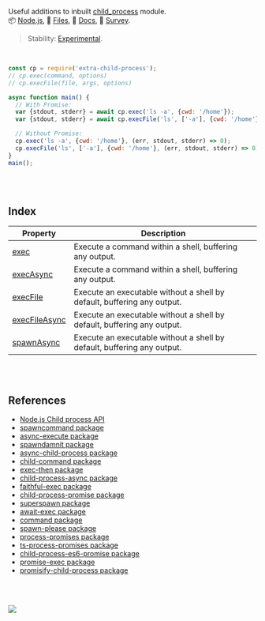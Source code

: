 Useful additions to inbuilt [child_process] module.<br>
📦 [Node.js](https://www.npmjs.com/package/extra-child-process),
📜 [Files](https://unpkg.com/extra-child-process/),
📰 [Docs](https://nodef.github.io/extra-child-process/),
🔎 [Survey](https://gist.github.com/wolfram77/d936da570d7bf73f95d1513d4368573e).

> Stability: [Experimental](https://www.youtube.com/watch?v=L1j93RnIxEo).

<br>

```javascript
const cp = require('extra-child-process');
// cp.exec(command, options)
// cp.execFile(file, args, options)

async function main() {
  // With Promise:
  var {stdout, stderr} = await cp.exec('ls -a', {cwd: '/home'});
  var {stdout, stderr} = await cp.execFile('ls', ['-a'], {cwd: '/home'});

  // Without Promise:
  cp.exec('ls -a', {cwd: '/home'}, (err, stdout, stderr) => 0);
  cp.execFile('ls', ['-a'], {cwd: '/home'}, (err, stdout, stderr) => 0);
}
main();
```

<br>
<br>


## Index

| Property | Description |
|  ----  |  ----  |
| [exec] | Execute a command within a shell, buffering any output. |
| [execAsync] | Execute a command within a shell, buffering any output. |
| [execFile] | Execute an executable without a shell by default, buffering any output. |
| [execFileAsync] | Execute an executable without a shell by default, buffering any output. |
| [spawnAsync] | Execute an executable without a shell by default, buffering any output. |

<br>
<br>


## References

- [Node.js Child process API](https://nodejs.org/api/child_process.html#child_processexeccommand-options-callback)
- [spawncommand package](https://www.npmjs.com/package/spawncommand)
- [async-execute package](https://www.npmjs.com/package/async-execute)
- [spawndamnit package](https://www.npmjs.com/package/spawndamnit)
- [async-child-process package](https://www.npmjs.com/package/async-child-process)
- [child-command package](https://www.npmjs.com/package/child-command)
- [exec-then package](https://www.npmjs.com/package/exec-then)
- [child-process-async package](https://www.npmjs.com/package/child-process-async)
- [faithful-exec package](https://www.npmjs.com/package/faithful-exec)
- [child-process-promise package](https://www.npmjs.com/package/child-process-promise)
- [superspawn package](https://www.npmjs.com/package/superspawn)
- [await-exec package](https://www.npmjs.com/package/await-exec)
- [command package](https://www.npmjs.com/package/command)
- [spawn-please package](https://www.npmjs.com/package/spawn-please)
- [process-promises package](https://www.npmjs.com/package/process-promises)
- [ts-process-promises package](https://www.npmjs.com/package/ts-process-promises)
- [child-process-es6-promise package](https://www.npmjs.com/package/child-process-es6-promise)
- [promise-exec package](https://www.npmjs.com/package/promise-exec)
- [promisify-child-process package](https://www.npmjs.com/package/promisify-child-process)

<br>
<br>

[![](https://img.youtube.com/vi/QKM1o32Y2ps/maxresdefault.jpg)](https://www.youtube.com/watch?v=QKM1o32Y2ps)

[child_process]: https://nodejs.org/api/child_process.html
[execAsync]: https://nodef.github.io/extra-child-process/modules.html#execAsync
[exec]: https://nodef.github.io/extra-child-process/modules.html#exec
[execFileAsync]: https://nodef.github.io/extra-child-process/modules.html#execFileAsync
[execFile]: https://nodef.github.io/extra-child-process/modules.html#execFile
[spawnAsync]: https://nodef.github.io/extra-child-process/modules.html#spawnAsync
